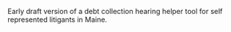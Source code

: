 Early draft version of a debt collection hearing helper tool for self represented litigants in Maine. 